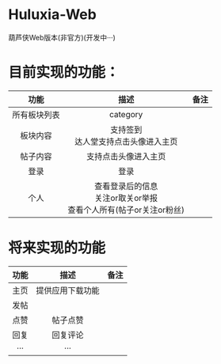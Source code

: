 # Huluxia-Web
葫芦侠Web版本(非官方)(开发中···)

# 目前实现的功能：
|功能|描述|备注|
|:---:|:---:|:---:|
|所有板块列表|category||
|板块内容|支持签到<br>达人堂支持点击头像进入主页||
|帖子内容|支持点击头像进入主页||
|登录|登录||
|个人|查看登录后的信息<br>关注or取关or举报<br>查看个人所有(帖子or关注or粉丝)||

# 将来实现的功能
|功能|描述|备注|
|:---:|:---:|:---:|
|主页|提供应用下载功能||
|发帖|||
|点赞|帖子点赞||
|回复|回复评论||
|···|···||
